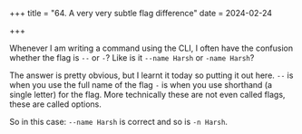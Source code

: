 +++
title = "64.  A very very subtle flag difference"
date = 2024-02-24

+++

Whenever I am writing a command using the CLI, I often have the confusion whether the flag is `--` or `-`?
Like is it `--name Harsh` or `-name Harsh`?

The answer is pretty obvious, but I learnt it today so putting it out here.
`--` is when you use the full name of the flag
`-` is when you use shorthand (a single letter) for the flag. More technically these are not even called flags, these are called options.

So in this case: `--name Harsh` is correct and so is `-n Harsh`.
